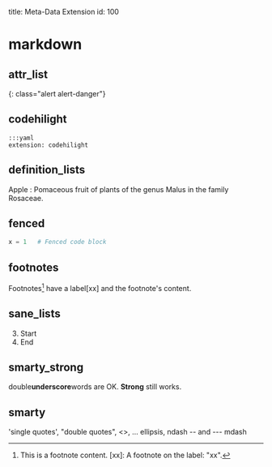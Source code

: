 title: Meta-Data Extension
id: 100

# markdown

## attr_list

{: class="alert alert-danger"}

## codehilight

    :::yaml
    extension: codehilight

## definition_lists

Apple
: Pomaceous fruit of plants of the genus Malus in
the family Rosaceae.

## fenced

```python
x = 1   # Fenced code block
```

## footnotes

Footnotes[^1] have a label[xx] and the footnote's content.

[^1]:
    This is a footnote content.
    [xx]: A footnote on the label: "xx".

## sane_lists

3. Start
4. End

## smarty_strong

double**underscore**words are OK.
**Strong** still works.

## smarty

'single quotes',
"double quotes",
<<angle quotes>>,
... ellipsis,
ndash -- and --- mdash
